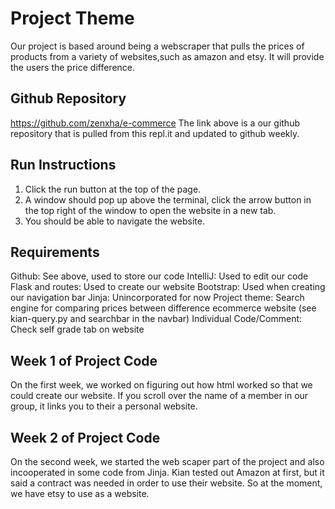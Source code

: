 # Project Theme
Our project is based around being a webscraper that pulls the prices of products from a variety of websites,such as amazon and etsy. It will provide the users the price difference.

## Github Repository
https://github.com/zenxha/e-commerce
The link above is a our github repository that is pulled from this repl.it and updated to github weekly.

## Run Instructions
1. Click the run button at the top of the page.
2. A window should pop up above the terminal, click the arrow button in the top right of the window to open the website in a new tab.
3. You should be able to navigate the website.

## Requirements
Github: See above, used to store our code
IntelliJ: Used to edit our code 
Flask and routes: Used to create our website
Bootstrap: Used when creating our navigation bar
Jinja: Unincorporated for now 
Project theme: Search engine for comparing prices between difference ecommerce website (see kian-query.py and searchbar in the navbar)
Individual Code/Comment: Check self grade tab on website


## Week 1 of Project Code
On the first week, we worked on figuring out how html worked so that we could create our website. If you scroll over the name of a member in our group, it links you to their a personal website.

## Week 2 of Project Code
On the second week, we started the web scaper part of the project and also incooperated in some code from Jinja. 
Kian tested out Amazon at first, but it said a contract was needed in order to use their website. So at the moment, we have etsy to use as a website. 